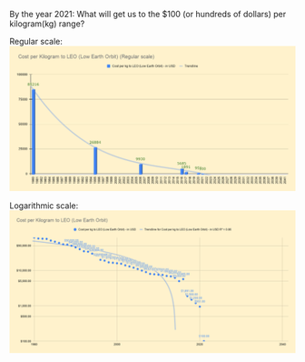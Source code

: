 By the year 2021: What will get us to the $100 (or hundreds of dollars) per kilogram(kg) range?

Regular scale:
<img src="/assets/images/Cost-per-KG-reg.png">

Logarithmic scale:
<img src="/assets/images/Cost-per-KG-log.png">


